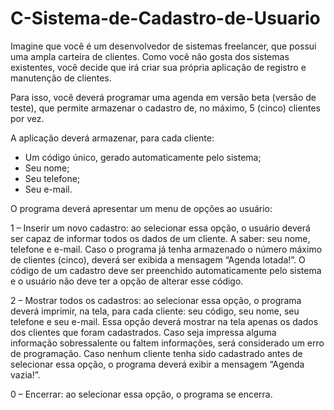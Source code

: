 # C-Sistema-de-Cadastro-de-Usuario

Imagine que você é um desenvolvedor de sistemas freelancer, que possui uma ampla carteira de clientes. Como você não gosta dos sistemas existentes, você decide que irá criar sua própria aplicação de registro e manutenção de clientes.

Para isso, você deverá programar uma agenda em versão beta (versão de teste), que permite armazenar o cadastro de, no máximo, 5 (cinco) clientes por vez. 

A aplicação deverá armazenar, para cada cliente:
* Um código único, gerado automaticamente pelo sistema;
* Seu nome;
* Seu telefone;
* Seu e-mail.
 
O programa deverá apresentar um menu de opções ao usuário:
 
1 – Inserir um novo cadastro: ao selecionar essa opção, o usuário deverá ser capaz de informar todos os dados de um cliente. A saber: seu nome, telefone e e-mail. Caso o programa já tenha armazenado o número máximo de clientes (cinco), deverá ser exibida a mensagem “Agenda lotada!”. O código de um cadastro deve ser preenchido automaticamente pelo sistema e o usuário não deve ter a opção de alterar esse código.

2 – Mostrar todos os cadastros: ao selecionar essa opção, o programa deverá imprimir, na tela, para cada cliente: seu código, seu nome, seu telefone e seu e-mail. Essa opção deverá mostrar na tela apenas os dados dos clientes que foram cadastrados. Caso seja impressa alguma informação sobressalente ou faltem informações, será considerado um erro de programação. Caso nenhum cliente tenha sido cadastrado antes de selecionar essa opção, o programa deverá exibir a mensagem “Agenda vazia!”.

0 – Encerrar: ao selecionar essa opção, o programa se encerra.
